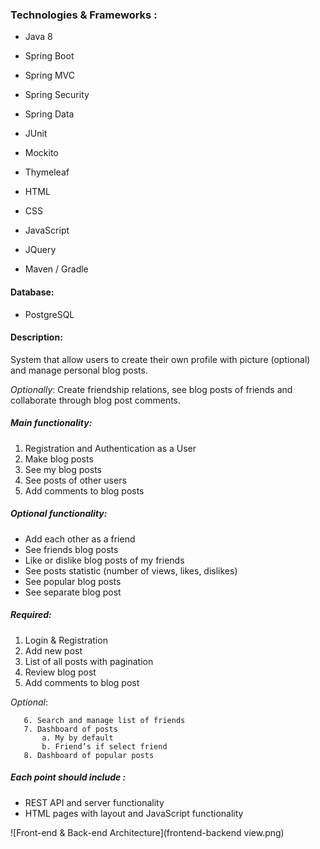### Technologies & Frameworks :

* Java 8
* Spring Boot
* Spring MVC
* Spring Security
* Spring Data

* JUnit
* Mockito
* Thymeleaf

* HTML
* CSS
* JavaScript
* JQuery

* Maven / Gradle

#### Database:

* PostgreSQL

#### Description:

System that allow users to create their own profile with picture (optional) and manage personal blog posts. 

_Optionally_: Create friendship relations, see blog posts of friends and collaborate through blog post comments.

##### Main functionality:

1. Registration and Authentication as a User
2. Make blog posts
3. See my blog posts
4. See posts of other users
5. Add comments to blog posts

##### Optional functionality:

* Add each other as a friend
* See friends blog posts
* Like or dislike blog posts of my friends
* See posts statistic (number of views, likes, dislikes)
* See popular blog posts
* See separate blog post

##### Required:

1. Login & Registration
2. Add new post
3. List of all posts with pagination
4. Review blog post
5. Add comments to blog post

_Optional_:

       6. Search and manage list of friends
       7. Dashboard of posts
           a. My by default
           b. Friend’s if select friend
       8. Dashboard of popular posts

##### Each point should include :

* REST API and server functionality
* HTML pages with layout and JavaScript functionality

![Front-end & Back-end Architecture](frontend-backend view.png)


